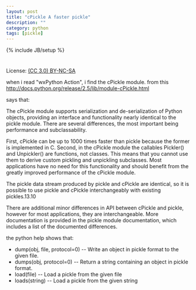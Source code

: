 ```yaml
---
layout: post
title: "cPickle A faster pickle"
description: ""
category: python
tags: [pickle]
---
```

{% include JB/setup %}
#
License: [(CC 3.0) BY-NC-SA](http://creativecommons.org/licenses/by-nc-sa/3.0/)

when i read "wxPython Action", i find the cPickle module. from this
http://docs.python.org/release/2.5/lib/module-cPickle.html

says that:

The cPickle module supports serialization and de-serialization of Python objects, providing an interface and functionality nearly identical to the pickle module. There are several differences, the most important being performance and subclassability.

First, cPickle can be up to 1000 times faster than pickle because the former is implemented in C. Second, in the cPickle module the callables Pickler() and Unpickler() are functions, not classes. This means that you cannot use them to derive custom pickling and unpickling subclasses. Most applications have no need for this functionality and should benefit from the greatly improved performance of the cPickle module.

The pickle data stream produced by pickle and cPickle are identical, so it is possible to use pickle and cPickle interchangeably with existing pickles.13.10

There are additional minor differences in API between cPickle and pickle, however for most applications, they are interchangeable. More documentation is provided in the pickle module documentation, which includes a list of the documented differences.

the python help shows that:
* dump(obj, file, protocol=0) -- Write an object in pickle format to the given file.
* dumps(obj, protocol=0) -- Return a string containing an object in pickle format.
* load(file) -- Load a pickle from the given file
* loads(string) -- Load a pickle from the given string
